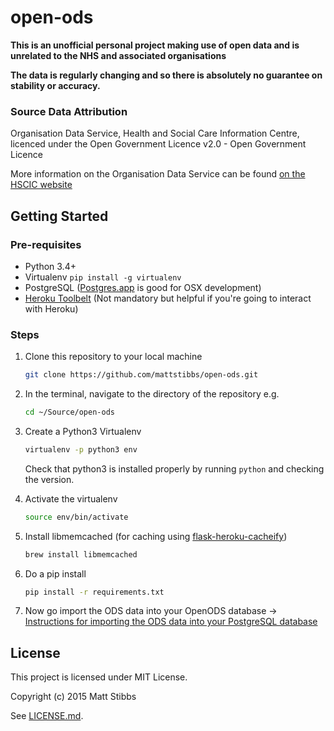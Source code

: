 # open-ods

**This is an unofficial personal project making use of open data and is unrelated to the NHS and associated organisations**

**The data is regularly changing and so there is absolutely no guarantee on stability or accuracy.**

### Source Data Attribution
Organisation Data Service, Health and Social Care Information Centre, licenced under the Open Government Licence v2.0  - Open Government Licence

More information on the Organisation Data Service can be found [on the HSCIC website](http://systems.hscic.gov.uk/data/ods)


## Getting Started

### Pre-requisites
* Python 3.4+
* Virtualenv `pip install -g virtualenv`
* PostgreSQL ([Postgres.app](http://postgresapp.com) is good for OSX development)
* [Heroku Toolbelt](https://toolbelt.heroku.com) (Not mandatory but helpful if you're going to interact with Heroku)

### Steps

1. Clone this repository to your local machine

    ```bash
    git clone https://github.com/mattstibbs/open-ods.git
    ```
  
  
2. In the terminal, navigate to the directory of the repository e.g.

    ```bash
    cd ~/Source/open-ods
    ```


3. Create a Python3 Virtualenv

    ```bash
    virtualenv -p python3 env
    ```

    Check that python3 is installed properly by running `python` and checking the version.



4. Activate the virtualenv

    ```bash
    source env/bin/activate
    ```


5. Install libmemcached (for caching using [flask-heroku-cacheify](http://rdegges.github.io/flask-heroku-cacheify/))

    ```bash
    brew install libmemcached
    ```


6. Do a pip install

    ```bash
    pip install -r requirements.txt
    ```


7. Now go import the ODS data into your OpenODS database -> [Instructions for importing the ODS data into your PostgreSQL database](docs/data_import.md)


## License

This project is licensed under MIT License.

Copyright (c) 2015 Matt Stibbs

See [LICENSE.md](LICENSE.md).
